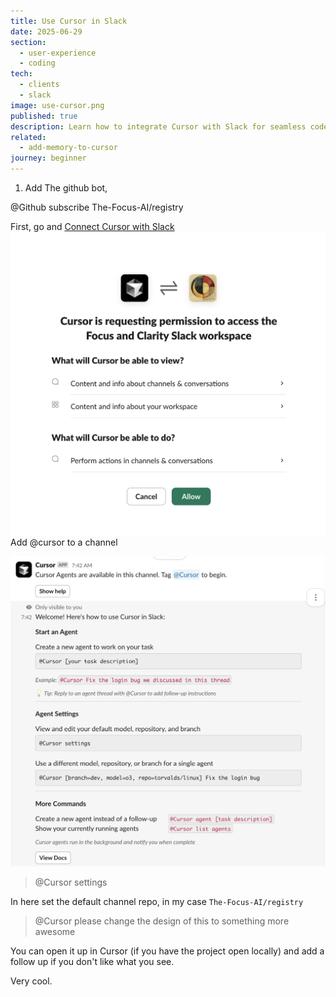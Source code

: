 ```yaml
---
title: Use Cursor in Slack
date: 2025-06-29
section:
  - user-experience
  - coding
tech:
  - clients
  - slack
image: use-cursor.png
published: true
description: Learn how to integrate Cursor with Slack for seamless code review and collaboration, including setup tips and workflow enhancements.
related:
  - add-memory-to-cursor
journey: beginner
---
```

1. Add The github bot,

@Github subscribe The-Focus-AI/registry

First, go and [Connect Cursor with Slack](https://www.cursor.com/en/dashboard?tab=integrations)
![](../assets/Screenshot%202025-06-29%20at%2007.46.50.png)
Add @cursor to a channel

![](../assets/Screenshot%202025-06-29%20at%2007.46.04.png)
> @Cursor settings

In here set the default channel repo, in my case `The-Focus-AI/registry`

> @Cursor please change the design of this to something more awesome

You can open it up in Cursor (if you have the project open locally) and add a follow up if you don't like what you see.  

Very cool.
